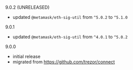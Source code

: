 9.0.2 (UNRELEASED)

-   updated `@metamask/eth-sig-util` from `^5.0.2` to `^5.1.0`

9.0.1

-   updated `@metamask/eth-sig-util` from `^4.0.1` to `^5.0.2`

9.0.0

-   initial release
-   migrated from https://github.com/trezor/connect
